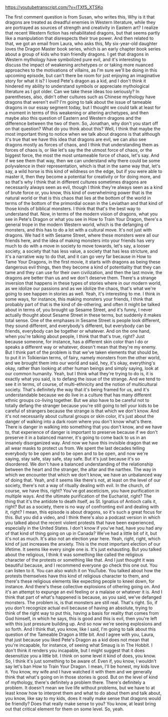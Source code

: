 https://youtubetranscript.com/?v=ITXf5_XTSKo

 The first comment question is from Susan, who writes this, Why is it that dragons are treated as dreadful enemies in Western literature, while they are portrayed as sources of strength and creativity in Eastern art? I realize that recent Western fiction has rehabilitated dragons, but that seems partly like a manipulation that disrespects their true power. And then related to that, we got an email from Laura, who asks this, My six-year-old daughter loves the Dragon Master book series, which is an early chapter book series about a group of kids who train friendly dragons. I get that dragons in Western mythology have symbolized pure evil, and it's interesting to discuss the impact of weakening archetypes or or taking more nuanced approaches to the motivations of villains, as I'm sure we'll be doing in this upcoming episode, but can't there be room for just enjoying an imaginative story for what it is? I loved Pete's dragon as a kid, and I don't think it hindered my ability to understand symbols or appreciate mythological literature as I got older. Can we take these ideas too seriously? In parentheses, also, didn't other cultures such as Chinese mythology have dragons that weren't evil? I'm going to talk about the issue of tameable dragons in our essay segment today, but I thought we could talk at least for a moment in terms of this weakening or altering archetypes, and then maybe also this question of Eastern and Western dragons and the difference between the two of them. So, Jonathan, why don't you start off on that question? What do you think about this? Well, I think that maybe the most important thing to notice when we talk about dragons is that although it's true that we have this idea that dragons are evil, we can also see dragons mostly as forces of chaos, and I think that understanding them as forces of chaos is, or like let's say the the utmost force of chaos, or the biggest force, the most the most untameable force of chaos, let's say. And if we see them that way, then we can understand why there could be some polyvalence in their representation, which is that in the same way that, let's say, a wild horse is this kind of wildness on the edge, but if you were able to master it, then they become a potential for creativity or for doing more, and so that's why I think that in different cultures sometimes dragons are necessarily always seen as evil, though I think they're always seen as a kind of brute force or, you know, this kind of overwhelming power that is the natural world or that is this chaos that lies at the bottom of the world in terms of the bottom of the primordial ocean in the Leviathan and that kind of those kinds of biblical monsters. I think that that's the best way to understand that. Now, in terms of the modern vision of dragons, what you see in Pete's Dragon or what you see in How to Train Your Dragon, there's a general trope in the modern Western world, which is the defanging of monsters, and this has to do a lot with a cultural move. It's not just with dragons. We had it with Sesame Street, where these monsters were all our friends here, and the idea of making monsters into your friends has very much to do with a move in society to move towards, let's say, a looser society, a society that has less value, a society that has less stricture, and it's a narrative way to do that, and it can go very far because in How to Tame Your Dragons, in the first movie, it starts with dragons as being these dangerous evil things, then they become a kind of potentiality that they can tame and they can use for their own civilization, and then the last movie, the dragons are better than us and we don't deserve them. There's a strange inversion that happens in these types of stories where in our modern world, as we idolize our passions and as we idolize the chaos, that's what we're going to see happen in stories as well. Yeah, it's interesting to me. I think in some ways, for instance, this making monsters your friends, I think that probably part of that is the kind of de-othering, and often it might be talked about in terms of, you brought up Sesame Street, and it's funny, I never actually thought about Sesame Street in these terms, but suddenly it makes total sense. One of the emphases in Sesame Street is people look different, they sound different, and everybody's different, but everybody can be friends, everybody can be together or whatever. And on the one hand, when you're talking about people, I think that that's true, right? Just because someone, for instance, has a different skin color than I do or speaks a different way or whatever, doesn't mean that they're my enemy. But I think part of the problem is that we've taken elements that should be, to put it in Tolkienian terms, of fairy, namely monsters from the other world, and we brought them into our world and said, hey, it's okay, everything's okay, rather than looking at other human beings and simply saying, look at our common humanity. Yeah, but I think what they're trying to do is, it is exactly what you said, is to defang the issue of the strange. And we tend to see it in terms, of course, of multi-ethnicity and the notion of multicultural society. That's definitely the way that it's being framed for us, and it's understandable because we do live in a culture that has many different ethnic groups co-living together. But we also have to be careful not to totally defang the stranger because you're still going to tell your kids to be careful of strangers because the strange is that which we don't know. And it's not necessarily about cultural groups or skin color, it's just about the danger of walking into a dark room where you don't know what's there. There is danger in walking into something that you don't know, and we have to, that experience of danger is important to preserve because if we don't preserve it in a balanced manner, it's going to come back to us in an insanely disorganized way. And now we have this invisible dragon that we all wear masks to protect us from. We spent the last decades telling everybody to be open and to be open and to be open, and now we're saying, stay safe, stay safe, stay safe. But it's just because it's so disordered. We don't have a balanced understanding of the relationship between the heart and the stranger, the altar and the narthex. The way in which we encounter that which we don't know, we have an unbalanced way of doing that. Yeah, and it seems like there's not, at least on the level of our society, there's not a way of ritually dealing with evil. In the church, of course, we have this, right? You've got asceticism, you have purification in multiple ways. And the ultimate purification of the Eucharist, right? The thing that it's the antidote to death itself, as St. Ignatius of Antioch calls it, right? But as a society, there is no way of confronting evil and dealing with it, right? I mean, this episode is about dragons, so it's such a great focus for this. But you did a video, and I think there's also a podcast version in which you talked about the recent violent protests that have been experienced, especially in the United States. I don't know if you've had, have you had any of that kind of thing going on up in Canada? We've had a little bit of it, but it's not as much. It's also not an election year here. Yeah, right, right, which kind of just increases the anxiety. This is the most important election of our lifetime. It seems like every single one is. It's just exhausting. But you talked about the religious, I think it was something like called the religious character of the protests or something like that. And I just thought it was beautiful because, and I recommend everyone go check this one out. You can listen to it. You can also watch it on YouTube. You talked about how the protests themselves have this kind of religious character to them, and there's these religious elements like expecting people to kneel down, for instance. And there's these collective explosions of othering going on. And it's an attempt to expunge an evil feeling or a malaise or whatever it is. And I think that part of what's happened is because, as you said, we've defanged monsters. The problem is, is that monsters are still real. That's right. So, if you don't recognize actual evil because of having an absolute, trying to think of the right way to put this, having a basis for reality that comes from God himself, in which he says, this is good and this is evil, then you're left with this just pressure building up. And so now we're seeing explosions and so forth. And I think that, you know, like I said, I'm going to talk about this question of the Tameable Dragon a little bit. And I agree with you, Laura, that just because you liked Pete's Dragon as a kid does not mean that you're incapable, for instance, of seeing what Smaug is in The Hobbit. I don't think it renders you incapable, but I might suggest that it does desensitize you a little bit. I think on some level it kind of does, you know. So, I think it's just something to be aware of. Even if, you know, I wouldn't say let's ban How to Train Your Dragon. I mean, I'll be honest, my kids love it. You know, my wife and I have watched it with them and we generally think that what's going on in those stories is good. But on the level of kind of mythology, there's definitely a problem there. There's definitely a problem. It doesn't mean we live life without problems, but we have to at least know how to interpret them and what to do about them and talk about, you know, like say to my kids, does it really make sense that dragons would be friendly? Does that really make sense to you? You know, at least bring out that critical element for them on some level. So, yeah.